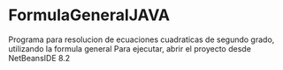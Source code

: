# FormulaGeneralJAVA
Programa para resolucion de ecuaciones cuadraticas de segundo grado, utilizando la formula general
Para ejecutar, abrir el proyecto desde NetBeansIDE 8.2
